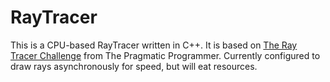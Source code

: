 # RayTracer

This is a CPU-based RayTracer written in C++. It is based on [The Ray Tracer Challenge](https://pragprog.com/titles/jbtracer/the-ray-tracer-challenge/) from The Pragmatic Programmer.
Currently configured to draw rays asynchronously for speed, but will eat resources.
